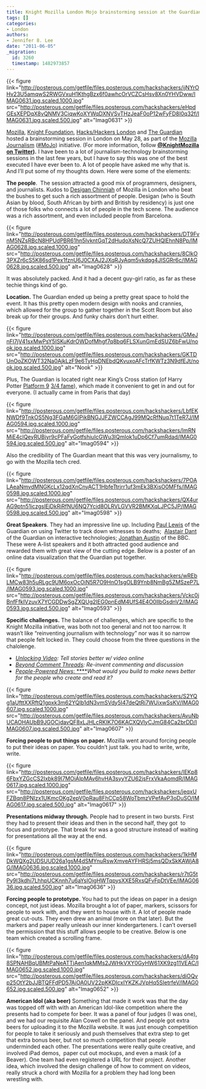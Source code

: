 ```yaml
---
title: Knight Mozilla London Mojo brainstorming session at the Guardian
tags: []
categories:
- London
authors:
- Jennifer 8. Lee
date: "2011-06-05"
_migration:
  id: 3260
  timestamp: 1482973857
---
```




{{< figure link="http://posterous.com/getfile/files.posterous.com/hackshackers/ijNYrOHv23U5amqwS2RWGVxuH1KthgBzx6f0awhcOrVCZCsHsv8Xn0YHVDww/IMAG0631.jpg.scaled.1000.jpg" src="http://posterous.com/getfile/files.posterous.com/hackshackers/eHpdGEsXEPDqX8vQNMV3CiqwKoXYWqDXNVSvTHzJeaF0oP12wFyFD8I0q32f/IMAG0631.jpg.scaled.500.jpg" alt="Imag0631" >}}

[Mozilla][1], [Knight Foundation][2], [Hacks/Hackers London][3] and [The Guardian][4] hosted a brainstorming session in London on May 28, as part of the [Mozilla Journalism][5] ([#MoJo][6]) initiative. (For more information, follow **[@KnightMozilla on Twitter][7]).** I have been to a lot of journalism-technology brainstorming sessions in the last few years, but I have to say this was one of the best executed I have ever been to. A lot of people have asked me why that is. And I&#8217;ll put some of my thoughts down. Here were some of the elements:

**The people**.  The session attracted a good mix of programmers, designers, and journalists. Kudos to [Desigan Chinniah][8] of Mozilla in London who beat the bushes to get such a rich assortment of people. Desigan (who is South Asian by blood, South African by birth and British by residency) is just one of those folks who connects a lot of people in the tech scene. The audience was a rich assortment, and even included people from Barcelona.

{{< figure link="http://posterous.com/getfile/files.posterous.com/hackshackers/DT9FvnM5NZsRBcN8HPUdPBR61hn5lvkntGqT2dHudoXsNcQ7ZUHQlEhnN8Pp/IMAG0628.jpg.scaled.1000.jpg" src="http://posterous.com/getfile/files.posterous.com/hackshackers/8ClkO3PXZr6cS5K86sd1Pex1fznU6J0CXAJ2JXqRJyAqm5vkdqg4JISGRr6c/IMAG0628.jpg.scaled.500.jpg" alt="Imag0628" >}}

It was absolutely packed. And it had a decent guy-girl ratio, as far as these techie things kind of go.

**Location.** The Guardian ended up being a pretty great space to hold the event. It has this pretty open modern design with nooks and crannies, which allowed for the group to gather together in the Scott Room but also break up for their groups. And funky chairs don&#8217;t hurt either.

{{< figure link="http://posterous.com/getfile/files.posterous.com/hackshackers/GMeJnFl7jV41sxMwPsY5ISKuKdrOWDofMhgf7q8bq6FLSXunGmEdSUZ6bFwU/nook.jpg.scaled.1000.jpg" src="http://posterous.com/getfile/files.posterous.com/hackshackers/GKTDUnOoZKOWT32Na0AjkLzF9e6TyHqDNEbdQKvuxoAFcTrfKWTz3N9dfEJt/nook.jpg.scaled.500.jpg" alt="Nook" >}}

Plus, The Guardian is located right near King&#8217;s Cross station (of Harry Potter [Platform 9][9] [3/4 fame][9]), which made it convenient to get in and out for everyone. (I actually came in from Paris that day)

{{< figure link="http://posterous.com/getfile/files.posterous.com/hackshackers/LbfEKNWDf9TnkOS5Ng3FGaM6GIPikBNGJJFZWCCAgJ99MQcRfNuq7t1TeR7J/IMAG0594.jpg.scaled.1000.jpg" src="http://posterous.com/getfile/files.posterous.com/hackshackers/lmRNMiE4clQeyRUBjyr9cPFaFyGotfshiuIcGWu3lQmIok1uDp6Cf7umRdad/IMAG0594.jpg.scaled.500.jpg" alt="Imag0594" >}}

Also the credibility of The Guardian meant that this was very journalismy, to go with the Mozilla tech cred.

{{< figure link="http://posterous.com/getfile/files.posterous.com/hackshackers/7POALAeaNmvdMNGKcLx12qdXnCnyACT1HbfeTtrjrr1uf3mEk3BXisO0MFfs/IMAG0598.jpg.scaled.1000.jpg" src="http://posterous.com/getfile/files.posterous.com/hackshackers/QX4urAG9ptn51iczgslEjDkRiRfNU6NQ7Ycid8OLRVLGVVR2BMKXqLJPC5JP/IMAG0598.jpg.scaled.500.jpg" alt="Imag0598" >}}

**Great Speakers**. They had an impressive line up. Including [Paul Lewis][10] of the Guardian on using Twitter to track down witnesses to deaths;  [Alastair Dant][11] of the Guardian on interactive technologies; [Jonathan Austin][12] of the BBC. These were A-list speakers and it both attracted good audience and rewarded them with great view of the cutting edge. Below is a poster of an online data visualization that the Guardian put together.

{{< figure link="http://posterous.com/getfile/files.posterous.com/hackshackers/wREbLMCw83h5uRLgc9UM6oxOcOiN5R7O9HnO1sgOLB9Ynb8NmBg5ZMSzeP7L/IMAG0593.jpg.scaled.1000.jpg" src="http://posterous.com/getfile/files.posterous.com/hackshackers/Vckc0jBnfFfkIVzuvX7YCGDDwSgZXQUg2IEG0pnEdM4UfS4E4O0lIbGsdnV2/IMAG0593.jpg.scaled.500.jpg" alt="Imag0593" >}}

**Specific challenges.** The balance of challenges, which are specific to the Knight Mozilla initiative, was both not too general and not too narrow. It wasn&#8217;t like &#8220;reinventing journalism with technology&#8221; nor was it so narrow that people felt locked in. They could choose from the three questions in the chalolenge.

  * _[Unlocking Video][13]: Tell stories better w/ video online_
  * _[Beyond Comment Threads][14]: Re-invent commenting and discussion_
  * [_People-Powered News_: ****][15]_What would you build to make news better for the people who create and read it?_

{{< figure link="http://posterous.com/getfile/files.posterous.com/hackshackers/S2YQg1aUfttXXRftQ1gpxk3m62YQIb1dN3vmSVdy5I47deQtRi7WUixwSsKV/IMAG0607.jpg.scaled.1000.jpg" src="http://posterous.com/getfile/files.posterous.com/hackshackers/AvuNbUCAOHAUbB9JGOCjdavQF8xLJHLcRKIK7O6KACXQVlyCJmG84Ca2brDD/IMAG0607.jpg.scaled.500.jpg" alt="Imag0607" >}}

**Forcing people to put things on paper.** Mozilla went around forcing people to put their ideas on paper. You couldn&#8217;t just talk. you had to write, write, write.

{{< figure link="http://posterous.com/getfile/files.posterous.com/hackshackers/lEKp86FbxYZGcCS2Ixbk89I7MOiAlpMAv6hvHA3syyYZU62jsFrxVkaAomdR/IMAG0617.jpg.scaled.1000.jpg" src="http://posterous.com/getfile/files.posterous.com/hackshackers/jeqxUFZBqn8PNIzx1UKmcOKg2epV0pRau8FhCCp58WoTbmzVPefAvP3oDuSO/IMAG0617.jpg.scaled.500.jpg" alt="Imag0617" >}}

**Presentations midway through.** People had to present in two bursts. First they had to present their ideas and then in the second half, they got  to focus and prototype. That break for was a good structure instead of waiting for presentations all the way at the end.

{{< figure link="http://posterous.com/getfile/files.posterous.com/hackshackers/1kHMDkWQXg2UDSUUD26a1gsM4dSMYnuRswXmveAYFHRSj5msQDxSkKAWjA8G/IMAG0636.jpg.scaled.1000.jpg" src="http://posterous.com/getfile/files.posterous.com/hackshackers/r7tG5tPy9I3kdhi7LhhpUCKnnh7u6aYsIOigHWTqpysXXE5RxsQFvFpDtVEe/IMAG0636.jpg.scaled.500.jpg" alt="Imag0636" >}}

**Forcing people to prototype.** You had to put the ideas on paper in a design concept, not just ideas. Mozilla brought a lot of paper, markers, scissors for people to work with, and they went to house with it. A lot of people made great cut-outs. They even drew an animal (more on that later). But the markers and paper really unleash our inner kindergarteners. I can&#8217;t oversell the permission that this stuff allows people to be creative. Below is one team which created a scrolling frame.

{{< figure link="http://posterous.com/getfile/files.posterous.com/hackshackers/dA4tg8SPNAHBqUBMtPaNeATTjAen1qkMMs2JWHkVXY0GyHW61XK9zg11VEAC/IMAG0652.jpg.scaled.1000.jpg" src="http://posterous.com/getfile/files.posterous.com/hackshackers/diOQvp25OtY2bJJBTQFFdPD57AiOA0UV22pKKDIcxIYKZKJVpHq5SIetrfeV/IMAG0652.jpg.scaled.500.jpg" alt="Imag0652" >}}

**American Idol (aka beer)** Something that made it work was that the day was topped off with with an American Idol-like competition where the presents had to compete for beer. It was a panel of four judges (I was one), and we had our requisite Alan Cowell on the panel. And people got extra beers for uploading it to the Mozilla website. It was just enough competition for people to take it seriously and push themselves that extra step to get that extra bonus beer, but not so much competition that people underminded each other. The presentations were really quite creative, and involved iPad demos,  paper cut out mockups, and even a mask (of a Beaver). One team had even registered a URL for their project. Another idea, which involved the design challenge of how to comment on videos, really struck a chord with Mozilla for a problem they had long been wrestling with.

 [1]: http://mozilla.org/
 [2]: http://www.knightfoundation.org/
 [3]: http://meetuplondon.hackshackers.com/
 [4]: http://www.guardian.co.uk/
 [5]: https://drumbeat.org/journalism/
 [6]: https://twitter.com/#%21/search/mozilla%20%23mojo
 [7]: //twitter.com/KnightMozilla
 [8]: http://desiganchinniah.com
 [9]: http://www.crypto.com/photos/misc/platform9.75.html
 [10]: http://www.guardian.co.uk/profile/paullewis
 [11]: http://www.guardian.co.uk/profile/alastair-dant
 [12]: http://www.bbc.co.uk/blogs/journalismlabs/
 [13]: https://www.drumbeat.org/en-US/challenges/unlocking-video/
 [14]: https://www.drumbeat.org/en-US/challenges/beyond-comment-threads/
 [15]: https://www.drumbeat.org/en-US/challenges/open-webs-killer-app/